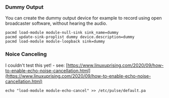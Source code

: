 ### Dummy Output
You can create the dummy output device for example to record using open broadcaster software, without hearing the audio.
```shell
pacmd load-module module-null-sink sink_name=dummy
pacmd update-sink-proplist dummy device.description=dummy
pacmd load-module module-loopback sink=dummy
```

### Noice Canceling
I couldn't test this yet! - see:
[https://www.linuxuprising.com/2020/09/how-to-enable-echo-noise-cancellation.html](https://www.linuxuprising.com/2020/09/how-to-enable-echo-noise-cancellation.html)  
```shell
echo "load-module module-echo-cancel" >> /etc/pulse/default.pa
```
